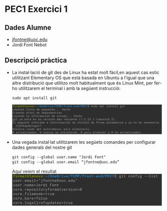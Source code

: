 # PEC1 Exercici 1
## Dades Alumne
* jfontne@uoc.edu
* Jordi Font Nebot

## Descripció pràctica
* La instal·lació de git des de Linux ha estat molt fàcil,en aquest cas estic utilitzant Elementary OS que està basada en Ubuntu a l'igual que una altre distribució que utilitzo molt habitualment que és Linux Mint, per fer-ho utilitzarem el terminal i amb la següent instrucció:
  ~~~
  sudo apt install git
  ~~~
  ![git install](imatges/install_git.png "Instal·lació git")

* Una vegada instal·lat utilitzarem les següets comandes per configurar dades generals del nostre git
  ~~~
  git config --global user.name "Jordi Font"
  git config --global user.email “jfontne@uoc.edu”
  ~~~
  Aquí veiem el resultat
  ![git info](imatges/dadesGit.png "Dades git")
  
  
  

